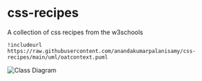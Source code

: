 # css-recipes
A collection of css recipes from the w3schools

```plantuml
!includeurl https://raw.githubusercontent.com/anandakumarpalanisamy/css-recipes/main/uml/oatcontext.puml
```

![Class Diagram](http://www.plantuml.com/plantuml/proxy?src=https://raw.githubusercontent.com/anandakumarpalanisamy/css-recipes/main/uml/oatcontext2.puml)


